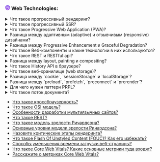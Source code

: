 <h3>
  <img src="../assets/WWW.png" width="16" height="16" />
  <span>Web Technologies:</span>
</h3>

<details>
<summary><a href="https://youtu.be/IooJ3P2VUYs?t=26"></a>Что такое прогрессивный рендеринг?</summary>
    <br/>
  - это обобщенное название технологий, которые используются для ускорения отрисовки веб страниц. как можно раньше показать пользователю контент. 
</details>

<details>
<summary><a href="https://youtu.be/trriSYNrHw4?t=25"></a>Что такое прогрессивный SSR?</summary>
    <br/>
  - разбивает приложение на важные и не особо важные части приложения и когда клиент запрашивает страницу, то возвращается важное и потом загружаются отдельно бандлы с не важным.
</details>

<details>
<summary><a href="https://youtu.be/XtQPrt8G0n8?t=76"></a>Что такое Progressive Web Application (PWA)?</summary>
    <br/>
</details>

<details>
<summary><a href="https://youtu.be/1eIRTdgzHtw?t=233"></a>Разница между адаптивным (adaptive) и отзывчивым (responsive) дизайнами?</summary>
    <br/>
  - это веб сайты, которые ведут себя подобно нативным приложениям. устанавливаются на устройство и могут работать онлайн за счет serviceWorker
</details>

<details>
<summary><a href="https://youtu.be/rlWgI7AvV18?t=286"></a>Разница между Progressive Enhancement и Graceful Degradation?</summary>
    <br/>
  - разработка веб кроссплатформенных веб интерфейсов.     <br/>
  - Progressive Enhancement прогрессия от мобильного к десктопу <br/>
  - Graceful Degradation от десктопа деградация к мобильной версии
</details>

<details>
<summary><a href="https://youtu.be/G4iYlbilozM?t=704"></a>Что такое Веб-компоненты и какие технологии в них используются?</summary>
    <br/>
  - это технология, которая позволяет создавать и использовать кастомные, многократно используемые компоненты в веб приложениях
</details>

<details>
<summary><a href="https://youtu.be/__neFkxAO9s?t=334"></a>Что такое REST и RESTful api?</summary>
    <br/>
  - REST это архитектура для построение веб сервисов. которые включают в себя: разделение клиент-серве, стейтлесс сервер (нельзя хранить инфо о клиентах, получать с запросом), кэшеривание ответов, универсальный интерфейс между компонентами системы, удобная модель ответов (json, xml, html)     <br/>
  - RESTful это прилагательное которое можно применить к веб сервису, который построен на основе REST архитектуры
</details>

<details>
<summary><a href="https://youtu.be/yvOXvZ8aEFo?t=209"></a>Разница между layout, painting и compositing?</summary>
    <br/>
  - все эти этапы относятся к этапам отрисовки веб страницы    <br/>
  - layout расчет необходимого для отрисовки места на основе css <br/>
  - painting рисование пикселей для отображения элементов <br/>
  - compositing - отрисовка слоев в правильном порядке и наложении.
</details>

<details>
<summary><a href="https://youtu.be/XtQPrt8G0n8?t=352"></a>Что такое History API в браузере?</summary>
    <br/>
  - APi для управления историей браузера в рамках текущей сессии (назад, вперед, заменять URL). window.history
</details>

<details>
<summary><a href="https://youtu.be/XtQPrt8G0n8?t=406"></a>Что такое веб-хранилище (web storage)?</summary>
    <br/>
  - интерфейс для локального хранения данных в формате key:value в двух основых форматах localStorage and sessionStorage. это более удобно чем cookie
</details>

<details>
<summary><a href="https://youtu.be/nvktMVFM0_M?t=604"></a>Разница между `cookie`, `sessionStorage` и `localStorage`?</summary>
    <br/>
  - sessionStorage локальное хранилище данных, хранится до тех пор пока не закроется вкладка с приложением в бразуре.    <br/>
  - localStorage локальное хранилище данных, хранится неограниченное колличество времени.
  - cookie локальное хранилище данных, может устанавливаться сервером, время хранения устанавливается вручную, более безопасно хранить ссессию.
</details>


<details>
<summary><a href="https://youtu.be/DQ0BLu6rZYc?t=410"></a>Разница между `preload`, `prefetch`, `preconnect` и `prerender`?</summary>
    <br/>
</details>

<details>
<summary><a href="https://youtu.be/DQ0BLu6rZYc?t=519"></a>Для чего нужен паттерн PRPL?</summary>
    <br/>
</details>

<details>
<summary><a href="https://youtu.be/trriSYNrHw4?t=102"></a>Что такое поток документа?</summary>
    <br/>
</details>


- [Что такое кроссбраузерность?](https://youtu.be/kx3dR6ztICU?t=90)
- [Что такое OSI модель?](https://youtu.be/-mWa7erZu64?t=461)
- [Особенности разработки мультиязычных сайтов?](https://youtu.be/yvOXvZ8aEFo?t=82)
- [Что такое REST?](https://youtu.be/ovV8GhIkzBE?t=352)
- [Что такое модель зрелости Ричардсона?](https://youtu.be/-mWa7erZu64?t=30)
- [Основные уровни модели зрелости Ричардсона?](https://youtu.be/-mWa7erZu64?t=73)
- [Назовите критические этапы рендеринга?](https://youtu.be/3NGkctg4lsE?t=31)
- [Что такое Flash Of Unstyled Content (FOUC)? Как его избежать?](https://youtu.be/yvOXvZ8aEFo?t=164)
- [Способы уменьшения времени загрузки веб-страницы?]()
- [Что такое Core Web Vitals? Какие основные метрики туда входят?](https://youtu.be/DQ0BLu6rZYc?t=214)
- [Расскажите о метриках Core Web Vitals?](https://youtu.be/DQ0BLu6rZYc?t=314)

